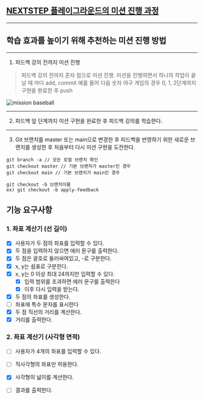## [NEXTSTEP 플레이그라운드의 미션 진행 과정](https://github.com/next-step/nextstep-docs/blob/master/playground/README.md)

---
## 학습 효과를 높이기 위해 추천하는 미션 진행 방법

---
1. 피드백 강의 전까지 미션 진행 
> 피드백 강의 전까지 혼자 힘으로 미션 진행. 미션을 진행하면서 하나의 작업이 끝날 때 마다 add, commit
> 예를 들어 다음 숫자 야구 게임의 경우 0, 1, 2단계까지 구현을 완료한 후 push

![mission baseball](https://raw.githubusercontent.com/next-step/nextstep-docs/master/playground/images/mission_baseball.png)

---
2. 피드백 앞 단계까지 미션 구현을 완료한 후 피드백 강의를 학습한다.

---
3. Git 브랜치를 master 또는 main으로 변경한 후 피드백을 반영하기 위한 새로운 브랜치를 생성한 후 처음부터 다시 미션 구현을 도전한다.

```
git branch -a // 모든 로컬 브랜치 확인
git checkout master // 기본 브랜치가 master인 경우
git checkout main // 기본 브랜치가 main인 경우

git checkout -b 브랜치이름
ex) git checkout -b apply-feedback
```

## 기능 요구사항
### 1. 좌표 계산기 (선 길이)

- [X] 사용자가 두 점의 좌표를 입력할 수 있다.
- [X] 두 점을 입력하지 않으면 에러 문구를 출력한다.
- [X] 두 점은 괄호로 둘러싸여있고, -로 구분한다.
- [X] x, y는 쉽표로 구분한다.
- [X] x, y는 0 이상 최대 24까지만 입력할 수 있다.
  - [X] 입력 범위를 초과하면 에러 문구를 출력한다
  - [X] 이후 다시 입력을 받는다.
- [X] 두 점의 좌표를 생성한다.
- [ ] 좌표에 특수 문자를 표시한다
- [X] 두 점 직선의 거리를 계산한다.
- [X] 거리를 출력한다.

### 2. 좌표 계산기 (사각형 면적)
- [ ] 사용자가 4개의 좌표를 입력할 수 있다.
- [ ] 직사각형의 좌표만 허용한다.
- [X] 사각형의 넓이를 계산한다.
- [ ] 결과를 출력한다.


